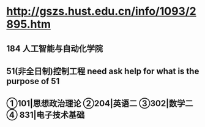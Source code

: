 # http://gszs.hust.edu.cn/info/1093/2895.htm
## 184 人工智能与自动化学院
## 51(非全日制)控制工程 need ask help for what is the purpose of 51
## ①101|思想政治理论 ②204|英语二 ③302|数学二 ④ 831|电子技术基础
